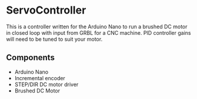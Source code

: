 # ServoController

This is a controller written for the Arduino Nano to run a brushed DC motor in closed loop with input from GRBL for a CNC machine. PID controller gains will need to be tuned to suit your motor.

## Components

* Arduino Nano
* Incremental encoder
* STEP/DIR DC motor driver
* Brushed DC Motor